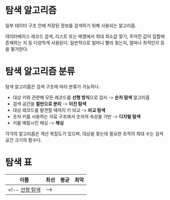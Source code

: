 # 탐색 알고리즘

일부 데이터 구조 안에 저장된 정보를 검색하기 위해 사용되는 알고리즘.

데이터베이스 레코드 검색, 리스트 또는 배열에서 최대 최소값 찾기, 주어진 값이 집합에 존재하는 지 등 다양하게 사용된다.
일반적으로 얼마나 빨리 찾는지, 얼마나 최적인지 등을 평가한다.


# 탐색 알고리즘 분류

탐색 알고리즘은 검색 구조에 따라 분류가 가능하다.

- 대상 키와 관련해 모든 레코드를 **선형 방식**으로 검사 -> **순차 탐색** 알고리즘
- 검색 공간을 **절반으로 분리** -> **이진 탐색**
- 대상 레코드를 발견할 때까지 키 비교 -> **비교 탐색**
- 숫자 키를 사용하는 자료 구조에서 숫자의 속성을 기반 -> **디지털 탐색**
- 키를 매핑시킨 해싱 -> **해싱**

각각의 알고리즘은 계산 복잡도가 있으며, 대상을 찾는데 필요한 조작의 최대 수는 검색 공간 크기의 함수다.

# 탐색 표

이름|최선|평균|최악|
---|---|---|---|
<!-- [선형 탐색](/Algorithm/Search/Linear%20Search%20개념.md)| -->
